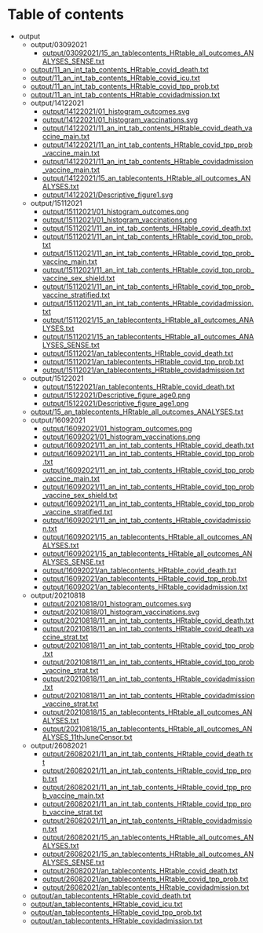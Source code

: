 # Table of contents

* output
  * output/03092021
    * [output/03092021/15_an_tablecontents_HRtable_all_outcomes_ANALYSES_SENSE.txt](output/03092021/15_an_tablecontents_HRtable_all_outcomes_ANALYSES_SENSE.txt)
  * [output/11_an_int_tab_contents_HRtable_covid_death.txt](output/11_an_int_tab_contents_HRtable_covid_death.txt)
  * [output/11_an_int_tab_contents_HRtable_covid_icu.txt](output/11_an_int_tab_contents_HRtable_covid_icu.txt)
  * [output/11_an_int_tab_contents_HRtable_covid_tpp_prob.txt](output/11_an_int_tab_contents_HRtable_covid_tpp_prob.txt)
  * [output/11_an_int_tab_contents_HRtable_covidadmission.txt](output/11_an_int_tab_contents_HRtable_covidadmission.txt)
  * output/14122021
    * [output/14122021/01_histogram_outcomes.svg](output/14122021/01_histogram_outcomes.svg)
    * [output/14122021/01_histogram_vaccinations.svg](output/14122021/01_histogram_vaccinations.svg)
    * [output/14122021/11_an_int_tab_contents_HRtable_covid_death_vaccine_main.txt](output/14122021/11_an_int_tab_contents_HRtable_covid_death_vaccine_main.txt)
    * [output/14122021/11_an_int_tab_contents_HRtable_covid_tpp_prob_vaccine_main.txt](output/14122021/11_an_int_tab_contents_HRtable_covid_tpp_prob_vaccine_main.txt)
    * [output/14122021/11_an_int_tab_contents_HRtable_covidadmission_vaccine_main.txt](output/14122021/11_an_int_tab_contents_HRtable_covidadmission_vaccine_main.txt)
    * [output/14122021/15_an_tablecontents_HRtable_all_outcomes_ANALYSES.txt](output/14122021/15_an_tablecontents_HRtable_all_outcomes_ANALYSES.txt)
    * [output/14122021/Descriptive_figure1.svg](output/14122021/Descriptive_figure1.svg)
  * output/15112021
    * [output/15112021/01_histogram_outcomes.png](output/15112021/01_histogram_outcomes.png)
    * [output/15112021/01_histogram_vaccinations.png](output/15112021/01_histogram_vaccinations.png)
    * [output/15112021/11_an_int_tab_contents_HRtable_covid_death.txt](output/15112021/11_an_int_tab_contents_HRtable_covid_death.txt)
    * [output/15112021/11_an_int_tab_contents_HRtable_covid_tpp_prob.txt](output/15112021/11_an_int_tab_contents_HRtable_covid_tpp_prob.txt)
    * [output/15112021/11_an_int_tab_contents_HRtable_covid_tpp_prob_vaccine_main.txt](output/15112021/11_an_int_tab_contents_HRtable_covid_tpp_prob_vaccine_main.txt)
    * [output/15112021/11_an_int_tab_contents_HRtable_covid_tpp_prob_vaccine_sex_shield.txt](output/15112021/11_an_int_tab_contents_HRtable_covid_tpp_prob_vaccine_sex_shield.txt)
    * [output/15112021/11_an_int_tab_contents_HRtable_covid_tpp_prob_vaccine_stratified.txt](output/15112021/11_an_int_tab_contents_HRtable_covid_tpp_prob_vaccine_stratified.txt)
    * [output/15112021/11_an_int_tab_contents_HRtable_covidadmission.txt](output/15112021/11_an_int_tab_contents_HRtable_covidadmission.txt)
    * [output/15112021/15_an_tablecontents_HRtable_all_outcomes_ANALYSES.txt](output/15112021/15_an_tablecontents_HRtable_all_outcomes_ANALYSES.txt)
    * [output/15112021/15_an_tablecontents_HRtable_all_outcomes_ANALYSES_SENSE.txt](output/15112021/15_an_tablecontents_HRtable_all_outcomes_ANALYSES_SENSE.txt)
    * [output/15112021/an_tablecontents_HRtable_covid_death.txt](output/15112021/an_tablecontents_HRtable_covid_death.txt)
    * [output/15112021/an_tablecontents_HRtable_covid_tpp_prob.txt](output/15112021/an_tablecontents_HRtable_covid_tpp_prob.txt)
    * [output/15112021/an_tablecontents_HRtable_covidadmission.txt](output/15112021/an_tablecontents_HRtable_covidadmission.txt)
  * output/15122021
    * [output/15122021/an_tablecontents_HRtable_covid_death.txt](output/15122021/an_tablecontents_HRtable_covid_death.txt)
    * [output/15122021/Descriptive_figure_age0.png](output/15122021/Descriptive_figure_age0.png)
    * [output/15122021/Descriptive_figure_age1.png](output/15122021/Descriptive_figure_age1.png)
  * [output/15_an_tablecontents_HRtable_all_outcomes_ANALYSES.txt](output/15_an_tablecontents_HRtable_all_outcomes_ANALYSES.txt)
  * output/16092021
    * [output/16092021/01_histogram_outcomes.png](output/16092021/01_histogram_outcomes.png)
    * [output/16092021/01_histogram_vaccinations.png](output/16092021/01_histogram_vaccinations.png)
    * [output/16092021/11_an_int_tab_contents_HRtable_covid_death.txt](output/16092021/11_an_int_tab_contents_HRtable_covid_death.txt)
    * [output/16092021/11_an_int_tab_contents_HRtable_covid_tpp_prob.txt](output/16092021/11_an_int_tab_contents_HRtable_covid_tpp_prob.txt)
    * [output/16092021/11_an_int_tab_contents_HRtable_covid_tpp_prob_vaccine_main.txt](output/16092021/11_an_int_tab_contents_HRtable_covid_tpp_prob_vaccine_main.txt)
    * [output/16092021/11_an_int_tab_contents_HRtable_covid_tpp_prob_vaccine_sex_shield.txt](output/16092021/11_an_int_tab_contents_HRtable_covid_tpp_prob_vaccine_sex_shield.txt)
    * [output/16092021/11_an_int_tab_contents_HRtable_covid_tpp_prob_vaccine_stratified.txt](output/16092021/11_an_int_tab_contents_HRtable_covid_tpp_prob_vaccine_stratified.txt)
    * [output/16092021/11_an_int_tab_contents_HRtable_covidadmission.txt](output/16092021/11_an_int_tab_contents_HRtable_covidadmission.txt)
    * [output/16092021/15_an_tablecontents_HRtable_all_outcomes_ANALYSES.txt](output/16092021/15_an_tablecontents_HRtable_all_outcomes_ANALYSES.txt)
    * [output/16092021/15_an_tablecontents_HRtable_all_outcomes_ANALYSES_SENSE.txt](output/16092021/15_an_tablecontents_HRtable_all_outcomes_ANALYSES_SENSE.txt)
    * [output/16092021/an_tablecontents_HRtable_covid_death.txt](output/16092021/an_tablecontents_HRtable_covid_death.txt)
    * [output/16092021/an_tablecontents_HRtable_covid_tpp_prob.txt](output/16092021/an_tablecontents_HRtable_covid_tpp_prob.txt)
    * [output/16092021/an_tablecontents_HRtable_covidadmission.txt](output/16092021/an_tablecontents_HRtable_covidadmission.txt)
  * output/20210818
    * [output/20210818/01_histogram_outcomes.svg](output/20210818/01_histogram_outcomes.svg)
    * [output/20210818/01_histogram_vaccinations.svg](output/20210818/01_histogram_vaccinations.svg)
    * [output/20210818/11_an_int_tab_contents_HRtable_covid_death.txt](output/20210818/11_an_int_tab_contents_HRtable_covid_death.txt)
    * [output/20210818/11_an_int_tab_contents_HRtable_covid_death_vaccine_strat.txt](output/20210818/11_an_int_tab_contents_HRtable_covid_death_vaccine_strat.txt)
    * [output/20210818/11_an_int_tab_contents_HRtable_covid_tpp_prob.txt](output/20210818/11_an_int_tab_contents_HRtable_covid_tpp_prob.txt)
    * [output/20210818/11_an_int_tab_contents_HRtable_covid_tpp_prob_vaccine_strat.txt](output/20210818/11_an_int_tab_contents_HRtable_covid_tpp_prob_vaccine_strat.txt)
    * [output/20210818/11_an_int_tab_contents_HRtable_covidadmission.txt](output/20210818/11_an_int_tab_contents_HRtable_covidadmission.txt)
    * [output/20210818/11_an_int_tab_contents_HRtable_covidadmission_vaccine_strat.txt](output/20210818/11_an_int_tab_contents_HRtable_covidadmission_vaccine_strat.txt)
    * [output/20210818/15_an_tablecontents_HRtable_all_outcomes_ANALYSES.txt](output/20210818/15_an_tablecontents_HRtable_all_outcomes_ANALYSES.txt)
    * [output/20210818/15_an_tablecontents_HRtable_all_outcomes_ANALYSES_11thJuneCensor.txt](output/20210818/15_an_tablecontents_HRtable_all_outcomes_ANALYSES_11thJuneCensor.txt)
  * output/26082021
    * [output/26082021/11_an_int_tab_contents_HRtable_covid_death.txt](output/26082021/11_an_int_tab_contents_HRtable_covid_death.txt)
    * [output/26082021/11_an_int_tab_contents_HRtable_covid_tpp_prob.txt](output/26082021/11_an_int_tab_contents_HRtable_covid_tpp_prob.txt)
    * [output/26082021/11_an_int_tab_contents_HRtable_covid_tpp_prob_vaccine_main.txt](output/26082021/11_an_int_tab_contents_HRtable_covid_tpp_prob_vaccine_main.txt)
    * [output/26082021/11_an_int_tab_contents_HRtable_covid_tpp_prob_vaccine_strat.txt](output/26082021/11_an_int_tab_contents_HRtable_covid_tpp_prob_vaccine_strat.txt)
    * [output/26082021/11_an_int_tab_contents_HRtable_covidadmission.txt](output/26082021/11_an_int_tab_contents_HRtable_covidadmission.txt)
    * [output/26082021/15_an_tablecontents_HRtable_all_outcomes_ANALYSES.txt](output/26082021/15_an_tablecontents_HRtable_all_outcomes_ANALYSES.txt)
    * [output/26082021/15_an_tablecontents_HRtable_all_outcomes_ANALYSES_SENSE.txt](output/26082021/15_an_tablecontents_HRtable_all_outcomes_ANALYSES_SENSE.txt)
    * [output/26082021/an_tablecontents_HRtable_covid_death.txt](output/26082021/an_tablecontents_HRtable_covid_death.txt)
    * [output/26082021/an_tablecontents_HRtable_covid_tpp_prob.txt](output/26082021/an_tablecontents_HRtable_covid_tpp_prob.txt)
    * [output/26082021/an_tablecontents_HRtable_covidadmission.txt](output/26082021/an_tablecontents_HRtable_covidadmission.txt)
  * [output/an_tablecontents_HRtable_covid_death.txt](output/an_tablecontents_HRtable_covid_death.txt)
  * [output/an_tablecontents_HRtable_covid_icu.txt](output/an_tablecontents_HRtable_covid_icu.txt)
  * [output/an_tablecontents_HRtable_covid_tpp_prob.txt](output/an_tablecontents_HRtable_covid_tpp_prob.txt)
  * [output/an_tablecontents_HRtable_covidadmission.txt](output/an_tablecontents_HRtable_covidadmission.txt)